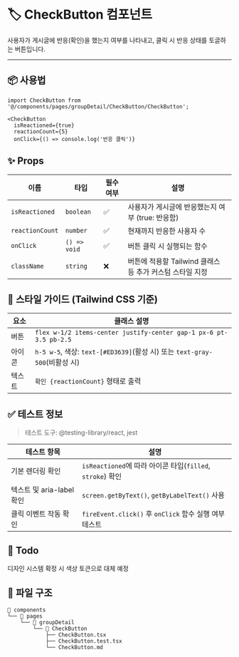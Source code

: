 # 🏷️ CheckButton 컴포넌트

사용자가 게시글에 반응(확인)을 했는지 여부를 나타내고, 클릭 시 반응 상태를 토글하는 버튼입니다.

---

## 📦 사용법

```tsx
import CheckButton from '@/components/pages/groupDetail/CheckButton/CheckButton';

<CheckButton
  isReactioned={true}
  reactionCount={5}
  onClick={() => console.log('반응 클릭')}
```

## ✨ Props

| 이름            | 타입         | 필수 여부 | 설명                                                     |
| --------------- | ------------ | --------- | -------------------------------------------------------- |
| `isReactioned`  | `boolean`    | ✅        | 사용자가 게시글에 반응했는지 여부 (true: 반응함)         |
| `reactionCount` | `number`     | ✅        | 현재까지 반응한 사용자 수                                |
| `onClick`       | `() => void` | ✅        | 버튼 클릭 시 실행되는 함수                               |
| `className`     | `string`     | ❌        | 버튼에 적용할 Tailwind 클래스 등 추가 커스텀 스타일 지정 |

## 🎨 스타일 가이드 (Tailwind CSS 기준)

| 요소   | 클래스 설명                                                                |
| ------ | -------------------------------------------------------------------------- |
| 버튼   | `flex w-1/2 items-center justify-center gap-1 px-6 pt-3.5 pb-2.5`          |
| 아이콘 | `h-5 w-5`, 색상: `text-[#ED3639]`(활성 시) 또는 `text-gray-500`(비활성 시) |
| 텍스트 | `확인 {reactionCount}` 형태로 출력                                         |

## ✅ 테스트 정보

> 테스트 도구: @testing-library/react, jest

| 테스트 항목               | 설명                                                       |
| ------------------------- | ---------------------------------------------------------- |
| 기본 렌더링 확인          | `isReactioned`에 따라 아이콘 타입(`filled`, `stroke`) 확인 |
| 텍스트 및 aria-label 확인 | `screen.getByText()`, `getByLabelText()` 사용              |
| 클릭 이벤트 작동 확인     | `fireEvent.click()` 후 `onClick` 함수 실행 여부 테스트     |

## 🧠 Todo

디자인 시스템 확정 시 색상 토큰으로 대체 예정

## 📁 파일 구조

```
📁 components
└── 📁 pages
    └── 📁 groupDetail
        └── 📁 CheckButton
            ├── CheckButton.tsx
            ├── CheckButton.test.tsx
            └── CheckButton.md
```
